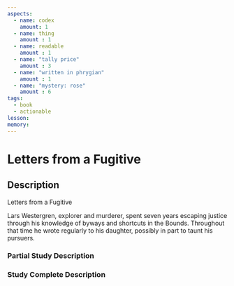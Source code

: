 ```yaml
---
aspects: 
  - name: codex
    amount: 1
  - name: thing
    amount : 1
  - name: readable
    amount : 1
  - name: "tally price"
    amount : 3
  - name: "written in phrygian"
    amount : 1
  - name: "mystery: rose"
    amount : 6
tags:
  - book
  - actionable
lesson: 
memory: 
---
```


# Letters from a Fugitive

## Description
Letters from a Fugitive

Lars Westergren, explorer and murderer, spent seven years escaping justice through his knowledge of byways and shortcuts in the Bounds. Throughout that time he wrote regularly to his daughter, possibly in part to taunt his pursuers.
### Partial Study Description

### Study Complete Description
